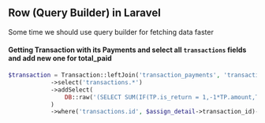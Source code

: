 ## Row (Query Builder) in Laravel
<p>Some time we should use query builder for fetching data faster</p>

#### Getting Transaction with its Payments and select all ```transactions``` fields and add new one for total_paid
```php
$transaction = Transaction::leftJoin('transaction_payments', 'transactions.id', '=', 'transaction_payments.transaction_id')
            ->select('transactions.*')
            ->addSelect(
                DB::raw('(SELECT SUM(IF(TP.is_return = 1,-1*TP.amount,TP.amount)) FROM transaction_payments AS TP WHERE TP.transaction_id=transactions.id) as total_paid'),
            )
            ->where('transactions.id', $assign_detail->transaction_id)->groupBy('transactions.id')->first();

```

